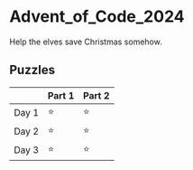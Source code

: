 # Advent_of_Code_2024
Help the elves save Christmas somehow.

## Puzzles

|      |      Part 1 |      Part 2 |
-------|-------------|---------------
Day 1  | :star:      | :star:      | 
Day 2  | :star:      | :star:      | 
Day 3  | :star:      | :star:      | 

